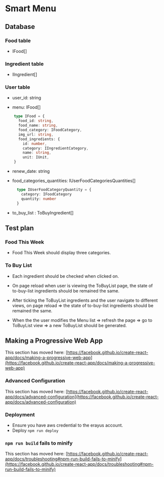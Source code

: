 
# Smart Menu

## Database

### **Food table**

- IFood[]

### **Ingredient table**

- IIngredient[]

### **User table**

- user_id: string

- menu: IFood[]

```ts
    type IFood = {
      food_id: string,
      food_name: string,
      food_category: IFoodCategory,
      img_url: string,
      food_ingredients: {
        id: number,
        category: IIngredientCategory,
        name: string,
        unit: IUnit,
    }

```

- renew_date: string

- food_categories_quantities: IUserFoodCategoriesQuantities[]

  ```ts
    type IUserFoodCategoryQuantity = {
      category: IFoodCategory
      quantity: number
    }
  ```

- to_buy_list : ToBuyIngredient[]

## Test plan

### Food This Week

- Food This Week should display three categories.

### To Buy List

- Each ingredient should be checked when clicked on.

- On page reload when user is viewing the ToBuyList page, the state of to-buy-list ingredients should be remained the same.

- After ticking the ToBuyList ingredients and the user navigate to different views, on page reload => the state of to-buy-list ingredients should be remained the same.

- When the the user modifies the Menu list => refresh the page => go to ToBuyList view => a new ToBuyList should be generated.

## Making a Progressive Web App

This section has moved here: [https://facebook.github.io/create-react-app/docs/making-a-progressive-web-app](https://facebook.github.io/create-react-app/docs/making-a-progressive-web-app)

### Advanced Configuration

This section has moved here: [https://facebook.github.io/create-react-app/docs/advanced-configuration](https://facebook.github.io/create-react-app/docs/advanced-configuration)

### Deployment

- Ensure you have aws credential to the erayus account.
- Deploy `npm run deploy`
### `npm run build` fails to minify

This section has moved here: [https://facebook.github.io/create-react-app/docs/troubleshooting#npm-run-build-fails-to-minify](https://facebook.github.io/create-react-app/docs/troubleshooting#npm-run-build-fails-to-minify)
